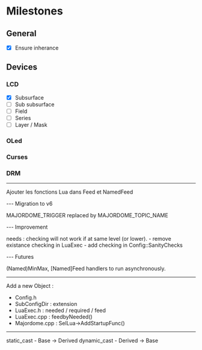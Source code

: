 # Milestones

## General
- [X] Ensure inherance

## Devices
### LCD

- [x] Subsurface
- [ ] Sub subsurface
- [ ] Field
- [ ] Series
- [ ] Layer / Mask

### OLed

### Curses

### DRM

---

Ajouter les fonctions Lua dans Feed et NamedFeed

--- Migration to v6

MAJORDOME_TRIGGER replaced by MAJORDOME_TOPIC_NAME

--- Improvement

needs : checking will not work if at same level (or lower).
	- remove existance checking in LuaExec
	- add checking in Config::SanityChecks

--- Futures

(Named)MinMax, [Named]Feed handlers to run asynchronously.

---
Add a new Object :
- Config.h
- SubConfigDir : extension
- LuaExec.h : needed / required / feed
- LuaExec.cpp : feedbyNeeded()
- Majordome.cpp : SelLua->AddStartupFunc()

---

static_cast - Base -> Derived
dynamic_cast - Derived -> Base


